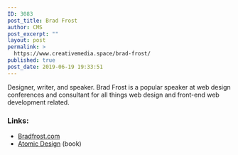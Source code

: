 ```yaml
---
ID: 3083
post_title: Brad Frost
author: CMS
post_excerpt: ""
layout: post
permalink: >
  https://www.creativemedia.space/brad-frost/
published: true
post_date: 2019-06-19 19:33:51
---
```

<!-- wp:paragraph -->
<p>Designer, writer, and speaker. Brad Frost is a popular speaker at web design conferences and consultant for all things web design and front-end web development related. </p>
<!-- /wp:paragraph -->

<!-- wp:heading {"level":3} -->
<h3>Links:</h3>
<!-- /wp:heading -->

<!-- wp:list -->
<ul><li><a href="http://bradfrost.com/">Bradfrost.com</a></li><li><a href="http://atomicdesign.bradfrost.com/">Atomic Design</a> (book)</li></ul>
<!-- /wp:list -->

<!-- wp:paragraph -->
<p></p>
<!-- /wp:paragraph -->